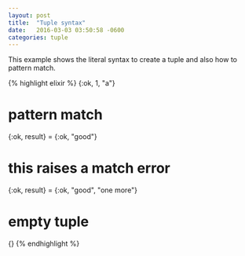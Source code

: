 ```yaml
---
layout: post
title:  "Tuple syntax"
date:   2016-03-03 03:50:58 -0600
categories: tuple
---
```

This example shows the literal syntax to create a tuple and also how to pattern match.

{% highlight elixir %}
{:ok, 1, "a"}

# pattern match
{:ok, result} = {:ok, "good"}

# this raises a match error
{:ok, result} = {:ok, "good", "one more"}

# empty tuple
{}
{% endhighlight %}
